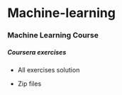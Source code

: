# Machine-learning

### Machine Learning Course

#####  Coursera exercises


* All exercises solution


* Zip files
